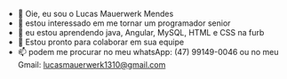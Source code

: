 - 👋 Oie, eu sou o Lucas Mauerwerk Mendes
- 👀  estou interessado em me tornar um programador senior 
- 🌱 eu estou aprendendo java, Angular, MySQL, HTML e CSS na furb 
- 💞️ Estou pronto para colaborar em sua equipe
- 📫 podem me procurar no meu whatsApp: (47) 99149-0046 ou  no meu Gmail: lucasmauerwerk1310@gmail.com

<!---
LucasMauerwerk/LucasMauerwerk is a ✨ special ✨ repository because its `README.md` (this file) appears on your GitHub profile.
You can click the Preview link to take a look at your changes.
--->
